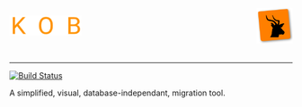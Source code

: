 <br>
<div style="display: flex; justify-content: space-between">
    <img src="resources/kob_text.png" alt="kob-icon" width="128" height="36" align="left" hspace="0" vspace="3" style="align-self: center"/>
    <img src="resources/kob.png" alt="kob-icon" width="64" height="64" align="right" hspace="0" vspace="3"/>
</div>
<br>

---
[![Build Status](https://travis-ci.com/cognophile/Kob.svg?branch=master)](https://travis-ci.com/cognophile/Kob) 

A simplified, visual, database-independant, migration tool.